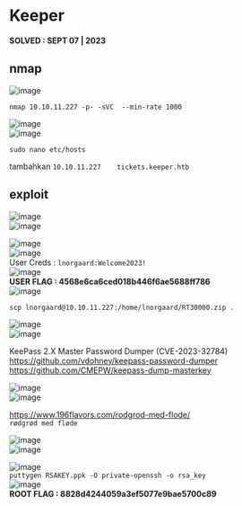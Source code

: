# Keeper  
**SOLVED : SEPT 07 | 2023**



## nmap
![image](https://github.com/PlasmaRing/HTB-WRITE-UP/assets/92077284/04372d38-b9ed-4d6c-921b-625f3dd43b35)  
```
nmap 10.10.11.227 -p- -sVC  --min-rate 1000
```
![image](https://github.com/PlasmaRing/HTB-WRITE-UP/assets/92077284/32830cfb-6e00-4403-b98f-594a8d2948ee)  
![image](https://github.com/PlasmaRing/HTB-WRITE-UP/assets/92077284/593eeae6-4fd7-42f5-8be7-63aa57d7c19a)  



```
sudo nano etc/hosts
```
tambahkan `10.10.11.227    tickets.keeper.htb`

## exploit
![image](https://github.com/PlasmaRing/HTB-WRITE-UP/assets/92077284/e72718d0-1395-4c66-86a8-fdcbf0ec2ac2)  
![image](https://github.com/PlasmaRing/HTB-WRITE-UP/assets/92077284/713ebe29-9be0-4083-b47c-705670c9fb5c)  

![image](https://github.com/PlasmaRing/HTB-WRITE-UP/assets/92077284/791cc01b-a53c-4a47-9e43-e4eaa8849ef8)  
![image](https://github.com/PlasmaRing/HTB-WRITE-UP/assets/92077284/4406f6c6-502f-4467-be94-5a7cfb29a146)  
User Creds : `lnorgaard:Welcome2023!`  
![image](https://github.com/PlasmaRing/HTB-WRITE-UP/assets/92077284/4e66758c-7015-42a8-8025-70f54fc79365)  
**USER FLAG : 4568e6ca6ced018b446f6ae5688ff786**  
![image](https://github.com/PlasmaRing/HTB-WRITE-UP/assets/92077284/4ab0c0a4-0a6d-426b-b414-15c8b7b25286)  
```
scp lnorgaard@10.10.11.227:/home/lnorgaard/RT30000.zip .
```
![image](https://github.com/PlasmaRing/HTB-WRITE-UP/assets/92077284/c17a80b9-6b02-405b-b26e-fa9a1f6a3ec4)  
![image](https://github.com/PlasmaRing/HTB-WRITE-UP/assets/92077284/434bbd45-eea2-4f9a-8336-eb2691c3470f)  

KeePass 2.X Master Password Dumper (CVE-2023-32784)  
https://github.com/vdohney/keepass-password-dumper  
https://github.com/CMEPW/keepass-dump-masterkey  

![image](https://github.com/PlasmaRing/HTB-WRITE-UP/assets/92077284/57e4a5f7-30d6-4003-9779-b72f5c973130)  
![image](https://github.com/PlasmaRing/HTB-WRITE-UP/assets/92077284/b2e06a31-133a-4e5e-a131-59e05b1eb159)  

https://www.196flavors.com/rodgrod-med-flode/  
`rødgrød med fløde`  

![image](https://github.com/PlasmaRing/HTB-WRITE-UP/assets/92077284/8de7076b-a290-44c1-b23c-49dac95dbc43)  
![image](https://github.com/PlasmaRing/HTB-WRITE-UP/assets/92077284/2d05fd30-c7d4-4582-99fe-9b3541a86e39)  

![image](https://github.com/PlasmaRing/HTB-WRITE-UP/assets/92077284/8e7dab46-03ed-4c24-89c0-44e9c0e26574)  
`puttygen RSAKEY.ppk -O private-openssh -o rsa_key`  
![image](https://github.com/PlasmaRing/HTB-WRITE-UP/assets/92077284/7968b1a4-89b3-40ad-b992-b0f9e844f949)  
**ROOT FLAG : 8828d4244059a3ef5077e9bae5700c89**




